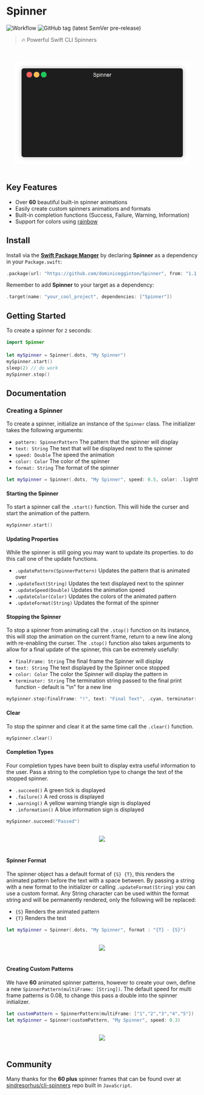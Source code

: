 # Spinner

![Workflow](https://img.shields.io/github/workflow/status/dominicegginton/Spinner/CI?label=build) ![GitHub tag (latest SemVer pre-release)](https://img.shields.io/github/v/tag/dominicegginton/Spinner?include_prereleases&label=release)

> 🔥 Powerful Swift CLI Spinners

<div align="center">
	<br>
	<br>
	<img  src="https://raw.githubusercontent.com/dominicegginton/Spinner/master/Assets/demo.gif">
	<br>
	<br>
</div>

## Key Features

- Over **60** beautiful built-in spinner animations
- Easily create custom spinners animations and formats
- Built-in completion functions (Success, Failure, Warning, Information)
- Support for colors using [rainbow](https://github.com/onevcat/Rainbow)

## Install 

Install via the [**Swift Package Manger**](https://swift.org/package-manager/) by declaring **Spinner** as a dependency in your  `Package.swift`:

``` swift
.package(url: "https://github.com/dominicegginton/Spinner", from: "1.1.4")
```

Remember to add **Spinner** to your target as a dependency:

``` swift
.target(name: "your_cool_project", dependencies: ["Spinner"])
```



## Getting Started

To create a spinner for `2` seconds:

``` swift
import Spinner

let mySpinner = Spinner(.dots, "My Spinner")
mySpinner.start()
sleep(2) // do work
mySpinner.stop()
```

## Documentation

### Creating a Spinner

To create a spinner, initialize an instance of the `Spinner` class. The initializer takes the following arguments:

- `pattern: SpinnerPattern` The pattern that the spinner will display
- `text: String` The text that will be displayed next to the spinner
- `speed: Double` The speed the animation
- `color: Color` The color of the spinner
- `format: String` The format of the spinner

``` swift
let mySpinner = Spinner(.dots, "My Spinner", speed: 0.5, color: .lightMagenta, format : "{S} {T}")
```
#### Starting the Spinner
To start a spinner call the `.start()` function. This will hide the curser and start the animation of the pattern.
``` swift
mySpinner.start()
```
#### Updating Properties
While the spinner is still going you may want to update its properties. to do this call one of the update functions.
- `.updatePattern(SpinnerPattern)` Updates the pattern that is animated over
- `.updateText(String)` Updates the text displayed next to the spinner
- `.updateSpeed(Double)` Updates the animation speed
- `.updateColor(Color)` Updates the colors of the animated pattern
- `.updateFormat(String)` Updates the format of the spinner
#### Stopping the Spinner
To stop a spinner from animating call the `.stop()` function on its instance, this will stop the animation on the current frame, return to a new line along with re-enabling the curser. The `.stop()` function also takes arguments to allow for a final update of the spinner, this can be extremely usefully: 
- `finalFrame: String` The final frame the Spinner will display
- `text: String` The text displayed by the Spinner once stopped
- `color: Color` The color the Spinner will display the pattern in
- `terminator: String` The termination string passed to the final print function - default is "\n" for a new line
``` swift
mySpinner.stop(finalFrame: "!", text: "Final Text", .cyan, terminator: "\n")
``` 
#### Clear
To stop the spinner and clear it at the same time call the `.clear()` function.
``` swift
mySpinner.clear()
```
#### Completion Types
Four completion types have been built to display extra useful information to the user. Pass a string to the completion type to change the text of the stopped spinner. 
- `.succeed()` A green tick is displayed
- `.failure()` A red cross is displayed
- `.warning()` A yellow warning triangle sign is displayed 
- `.information()` A blue information sign is displayed
``` swift
mySpinner.succeed("Passed")
```
<p align="center">
	<br>
	<img src="https://raw.githubusercontent.com/dominicegginton/Spinner/master/Assets/completion_types.gif">
	<br>
	<br>
</p>

#### Spinner Format

The spinner object has a default format of `{S} {T}`, this renders the animated pattern before the text with a space between. By passing a string with a new format to the initializer or calling `.updateFormat(String)` you can use a custom format. Any String character can be used within the format string and will be permanently rendered, only the following will be replaced:
- `{S}` Renders the animated pattern
- `{T}` Renders the text
``` swift
let mySpinner = Spinner(.dots, "My Spinner", format : "{T} - {S}")
```
<p align="center">
	<br>
	<img src="https://raw.githubusercontent.com/dominicegginton/Spinner/master/Assets/format.gif">
	<br>
	<br>
</p>

#### Creating Custom Patterns
We have **60** animated spinner patterns, however to create your own, define a new `SpinnerPattern(multiFrame: [String])`. The default speed for multi frame patterns is 0.08, to change this pass a double into the spinner initializer.
``` swift
let customPattern = SpinnerPattern(multiFrame: ["1","2","3","4","5"])
let mySpinner = Spinner(customPattern, "My Spinner", speed: 0.3)
```
<p align="center">
	<br>
	<img src="https://raw.githubusercontent.com/dominicegginton/Spinner/master/Assets/custom_pattern.gif">
	<br>
	<br>
</p>

## Community

Many thanks for the **60 plus** spinner frames that can be found over at [sindresorhus/cli-spinners](https://github.com/sindresorhus/cli-spinners) repo built in `JavaScript`.
